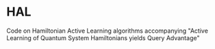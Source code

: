 # HAL
Code on Hamiltonian Active Learning algorithms accompanying "Active Learning of Quantum System Hamiltonians yields Query Advantage"
